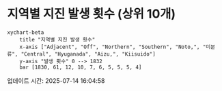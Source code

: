 # 지역별 지진 발생 횟수 (상위 10개)

```mermaid
xychart-beta
    title "지역별 지진 발생 횟수"
    x-axis ["Adjacent", "Off", "Northern", "Southern", "Noto,", "미분류", "Central", "Hyuganada", "Aizu,", "Kiisuido"]
    y-axis "발생 횟수" 0 --> 1832
    bar [1830, 61, 12, 10, 7, 6, 5, 5, 5, 4]
```

업데이트 시간: 2025-07-14 16:04:58
